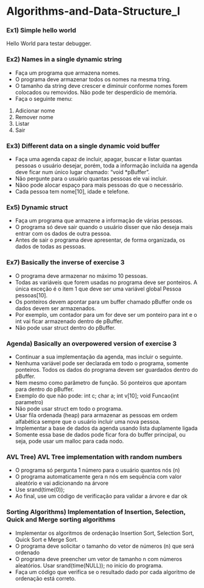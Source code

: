 # Algorithms-and-Data-Structure_I

### Ex1) Simple hello world

Hello World para testar debugger.


### Ex2) Names in a single dynamic string

- Faça um programa que armazena nomes.
- O programa deve armazenar todos os nomes na mesma tring.
- O tamanho da string deve crescer e diminuir conforme nomes forem colocados ou removidos. Não pode ter desperdício de memória.
- Faça o seguinte menu:
1) Adicionar nome
2) Remover nome
3) Listar
4) Sair


### Ex3) Different data on a single dynamic void buffer

- Faça uma agenda capaz de incluir, apagar, buscar e listar quantas pessoas o usuário desejar, porém, toda a informação incluída na agenda deve ficar num único lugar chamado: “void *pBuffer”.
- Não pergunte para o usuário quantas pessoas ele vai incluir.
- Nãoo pode alocar espaço para mais pessoas do que o necessário.
- Cada pessoa tem nome[10], idade e telefone.


### Ex5) Dynamic struct

- Faça um programa que armazene a informação de várias pessoas.
- O programa só deve sair quando o usuário disser que não deseja mais entrar com os dados de outra pessoa.
- Antes de sair o programa deve apresentar, de forma organizada, os dados de todas as pessoas.


### Ex7) Basically the inverse of exercise 3

- O programa deve armazenar no máximo 10 pessoas.
- Todas as variáveis que forem usadas no programa deve ser ponteiros. A única exceção é o item 1 que deve ser uma variável global Pessoa pessoas[10].
- Os ponteiros devem apontar para um buffer chamado pBuffer onde os dados devem ser armazenados. 
- Por exemplo, um contador para um for deve ser um ponteiro para int e o int vai ficar armazenado dentro de pBuffer.
- Não pode usar struct dentro do pBuffer.


### Agenda) Basically an overpowered version of exercise 3

- Continuar a sua implementação da agenda, mas incluir o seguinte.
- Nenhuma variável pode ser declarada em todo o programa, somente ponteiros. Todos os dados do programa devem ser guardados dentro do pBuffer.
- Nem mesmo como parâmetro de função. Só ponteiros que apontam para dentro do pBuffer.
- Exemplo do que não pode: int c; char a; int v[10];  void Funcao(int parametro)
- Não pode usar struct em todo o programa.
- Usar fila ordenada (heap) para armazenar as pessoas em ordem alfabética sempre que o usuário incluir uma nova pessoa.
- Implementar a base de dados da agenda usando lista duplamente ligada
- Somente essa base de dados pode ficar fora do buffer principal, ou seja, pode usar um malloc para cada nodo.


### AVL Tree) AVL Tree implementation with random numbers

- O programa só pergunta 1 número para o usuário quantos nós (n)
- O programa automaticamente gera n nós em sequência com valor aleatório e vai adicionando na árvore
- Use srand(time(0));
- Ao final, use um código de verificação para validar a árvore e dar ok



### Sorting Algorithms) Implementation of Insertion, Selection, Quick and Merge sorting algorithms

- Implementar os algoritmos de ordenação Insertion Sort, Selection Sort, Quick Sort e Merge Sort.
- O programa deve solicitar o tamanho do vetor de números (n) que será ordenado
- O programa deve preencher um vetor de tamanho n com números aleatórios. Usar srand(time(NULL)); no inicio do programa.
- Faça um código que verifica se o resultado dado por cada algoritmo de ordenação está correto.
